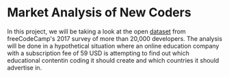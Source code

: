 # Market Analysis of New Coders
In this project, we will be taking a look at the open [dataset](https://github.com/freeCodeCamp/2017-new-coder-survey) 
from freeCodeCamp's 2017 survey of more than 20,000 developers. The analysis will be done in a hypothetical situation 
where an online education company with a subscription fee of 59 USD is attempting to find out which educational contentin coding 
it should create and which countries it should advertise in.
